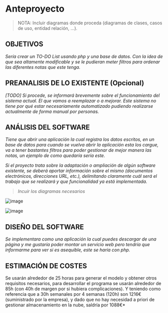 # Anteproyecto

> NOTA: Incluir diagramas donde proceda (diagramas de clases, casos de uso, entidad relación, ...).

## OBJETIVOS

*Sería crear un TO-DO List usando php y una base de datos. Con la idea de que sea altamente modificable y se le pudieran meter filtros para ordenar las diferentes notas que este tenga.*

## PREANALISIS DE LO EXISTENTE (Opcional)

*[TODO] Si procede, se informará brevemente sobre el funcionamiento del sistema actual. El que vamos a reemplazar o a mejorar. Este sistema no tiene por qué estar necesariamente automatizado pudiendo realizarse actualmente de forma manual por personas.*

## ANÁLISIS DEL SOFTWARE

*Tiene que abrir una aplicación la cual registra los datos escritos, en un base de datos para cuando se vuelva abrir la aplicación esta los cargue, va a tener bastantes filtros para poder gestionar de mejor manera las notas, un ejemplo de como quedaría sería este.*

*Si el proyecto trata sobre la adaptación o ampliación de algún software existente, se deberá aportar información sobre el mismo (documentos electrónicos, direcciones URL, etc.), delimitando claramente cuál será el trabajo que se realizará y que funcionalidad ya está implementada.*

> *Incuir los diagramas necesarios*

![image](https://user-images.githubusercontent.com/114065586/226199774-3f9edd04-1310-4d17-88b8-494ade24e91d.png)

![image](https://user-images.githubusercontent.com/114065586/226200107-187418a4-493c-4df4-9216-1057085cee6a.png)

## DISEÑO DEL SOFTWARE

*Se implementara como una aplicación la cual puedes descargar de una página y me gustaría poder montar un servicio web pero tendría que informarme para ver si es asequible, este se haría con php.*

## ESTIMACIÓN DE COSTES

Se usarán alrededor de 25 horas para generar el modelo y obtener otros requisitos necesarios, para desarrollar el programa se usarán alrededor de 85h (con 40h de margen por si hubiera complicaciones).
Y teniendo como referencia que a 30h semanales por 4 semanas (120h) son 1216€ (suministrado por la empresa), y dado que no hay necesidad a priori de gestionar almacenamiento en la nube, saldría por 1088€*
